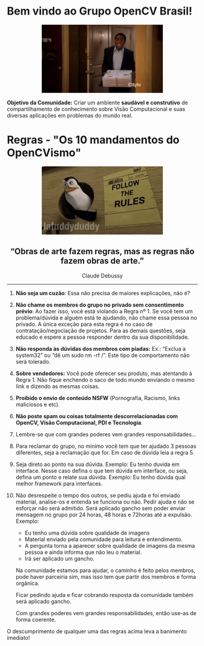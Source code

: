 # Bem vindo ao Grupo OpenCV Brasil!

<div align="center">
    <p align="center">
    <img src="images/imag1.gif">
    </p>
</div>

<b>Objetivo da Comunidade:</b> Criar um ambiente <b>saudável e construtivo</b> de compartilhamento de conhecimento sobre Visão Computacional e suas diversas aplicações em problemas do mundo real.

# Regras -  "Os 10 mandamentos do OpenCVismo"

<div align="center">
    <p align="center">
    <img src="images/imag2.gif"/>
    </p>
</div>

<div align="center">
<h2>“Obras de arte fazem regras, mas as regras não fazem obras de arte.”</h2>
Claude Debussy
</div>

***

1. <b>Não seja um cuzão</b>: Essa não precisa de maiores explicações, não é?

2. <b>Não chame os membros do grupo no privado sem consentimento prévio</b>: Ao fazer isso, você está violando a Regra nº 1. Se você tem um problema/dúvida e alguém está te ajudando, não chame essa pessoa no privado. A única exceção para esta regra é no caso de contratação/negociação de projetos. Para as demais questões, seja educado e espere a pessoa responder dentro da sua disponibilidade.

3. <b>Não responda às dúvidas dos membros com piadas:</b> Ex.: “Exclua a system32” ou “dê um sudo rm -rf  /”. Este tipo de comportamento não será tolerado.

4. <b>Sobre vendedores:</b> Você pode oferecer seu produto, mas atentando à Regra 1. Não fique enchendo o saco de todo mundo enviando o mesmo link e dizendo as mesmas coisas.

5. <b>Proibido o envio de conteúdo NSFW</b> (Pornografia, Racismo, links maliciosos e etc).

6. <b>Não poste spam ou coisas totalmente descorrelacionadas com OpenCV, Visão Computacional, PDI e Tecnologia</b>.

7. Lembre-se que com grandes poderes vem grandes responsabilidades...

8. Para reclamar do grupo, no minímo você tem que ter ajudado 3 pessoas diferentes, seja a reclamação que for. Em caso de dúvida leia a regra 5.

9. Seja direto ao ponto na sua dúvida. 
    Exemplo: Eu tenho duvida em interface. 
    Nesse caso defina o que tem dúvida em interface, ou seja, defina um ponto e relate sua dúvida.
    Exemplo: Eu tenho dúvida qual melhor framework para interfaces.

10. Não desrespeite o tempo dos outros, se pediu ajuda e foi enviado material, analise-os e entenda se funciona ou não. Pedir ajuda e não se esforçar não será admitido.
    Será aplicado gancho sem poder enviar mensagem no grupo por 24 horas, 48 horas e 72horas até a expulsão.    
    Exemplo: 
    - Eu tenho uma dúvida sobre qualidade de imagens
    - Material enviado pela comunidade para leitura e entendimento.
    - A pergunta torna a aparecer sobre qualidade de imagens da mesma pessoa e ainda informa que não leu o material.
    - Irá ser aplicado um gancho.

    Na comunidade estamos para ajudar, o caminho é feito pelos membros, pode haver parceiria sim, mas isso tem que partir dos membros e forma orgânica.

    Ficar pedindo ajuda e ficar cobrando resposta da comunidade também será aplicado gancho.
    
    Com grandes poderes vem grandes responsabilidades, então use-as de forma coerente.    
    
        

O descumprimento de qualquer uma das regras acima leva a banimento imediato!

